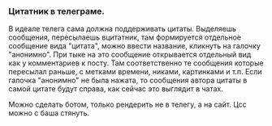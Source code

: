 ### Цитатник в телеграме.
В идеале телега сама должна поддерживать цитаты.
Выделяешь сообщения, пересылаешь вцитатник,
там формируется отдельное сообщение вида "цитата",
можно ввести название, кликнуть на галочку "анонимно".
При тыке на это сообщение открывается отдельный вид как у комментариев к посту.
Там соответственно те сообщения которые пересылал раньше, с метками времени, никами, картинками и т.п.
Если галочка "анонимно" не была нажата,
то сообщения автора цитаты в самой цитате будут справа,
как сейчас это выглядит в чатах.

Можно сделать ботом, только рендерить не в телегу, а на сайт. Цсс можно с баша стянуть.
